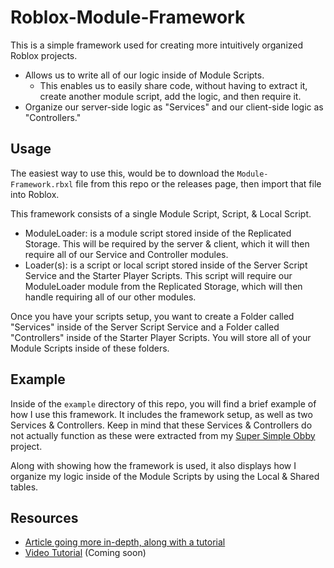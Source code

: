 # Roblox-Module-Framework

This is a simple framework used for creating more intuitively organized Roblox projects.

* Allows us to write all of our logic inside of Module Scripts.
    * This enables us to easily share code, without having to extract it, create another module script, add the logic, and then require it.
* Organize our server-side logic as "Services" and our client-side logic as "Controllers."

## Usage

The easiest way to use this, would be to download the `Module-Framework.rbxl` file from this repo or the releases page, then import that file into Roblox.

This framework consists of a single Module Script, Script, & Local Script.
* ModuleLoader: is a module script stored inside of the Replicated Storage. This will be required by the server & client, which it will then require all of our Service and Controller modules.
* Loader(s): is a script or local script stored inside of the Server Script Service and the Starter Player Scripts. This script will require our ModuleLoader module from the Replicated Storage, which will then handle requiring all of our other modules.

Once you have your scripts setup, you want to create a Folder called "Services" inside of the Server Script Service and a Folder called "Controllers" inside of the Starter Player Scripts. You will store all of your Module Scripts inside of these folders.

## Example

Inside of the `example` directory of this repo, you will find a brief example of how I use this framework. It includes the framework setup, as well as two Services & Controllers. Keep in mind that these Services & Controllers do not actually function as these were extracted from my [Super Simple Obby](https://www.roblox.com/games/13626754977/Super-Simple-Obby) project.

Along with showing how the framework is used, it also displays how I organize my logic inside of the Module Scripts by using the Local & Shared tables.

## Resources

* [Article going more in-depth, along with a tutorial](https://monzter.dev/lessons/the-module-framework/)
* [Video Tutorial](https://www.youtube.com/@MonzterDEV) (Coming soon)
